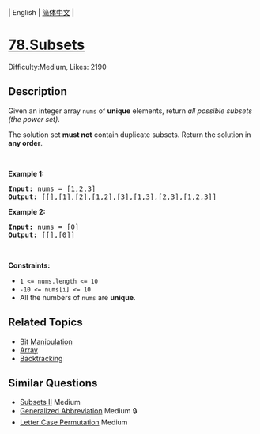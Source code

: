 
| English | [简体中文](README.md) |

# [78.Subsets](https://leetcode.com/problems/subsets/)
Difficulty:Medium, Likes: 2190

## Description

<p>Given an integer array <code>nums</code> of <strong>unique</strong> elements, return <em>all possible</em> <span data-keyword="subset"><em>subsets</em></span> <em>(the power set)</em>.</p>

<p>The solution set <strong>must not</strong> contain duplicate subsets. Return the solution in <strong>any order</strong>.</p>

<p>&nbsp;</p>
<p><strong class="example">Example 1:</strong></p>

<pre>
<strong>Input:</strong> nums = [1,2,3]
<strong>Output:</strong> [[],[1],[2],[1,2],[3],[1,3],[2,3],[1,2,3]]
</pre>

<p><strong class="example">Example 2:</strong></p>

<pre>
<strong>Input:</strong> nums = [0]
<strong>Output:</strong> [[],[0]]
</pre>

<p>&nbsp;</p>
<p><strong>Constraints:</strong></p>

<ul>
	<li><code>1 &lt;= nums.length &lt;= 10</code></li>
	<li><code>-10 &lt;= nums[i] &lt;= 10</code></li>
	<li>All the numbers of&nbsp;<code>nums</code> are <strong>unique</strong>.</li>
</ul>


## Related Topics

- [Bit Manipulation](https://leetcode.com/tag/bit-manipulation/)
- [Array](https://leetcode.com/tag/array/)
- [Backtracking](https://leetcode.com/tag/backtracking/)

## Similar Questions

- [Subsets II](../subsets-ii/README_EN.md) Medium 
- [Generalized Abbreviation](../generalized-abbreviation/README_EN.md) Medium 🔒
- [Letter Case Permutation](../letter-case-permutation/README_EN.md) Medium 
